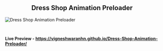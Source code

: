 <h2 align = "center">Dress Shop Animation Preloader</h2>

![Dress Shop Animation Preloader](https://user-images.githubusercontent.com/123082001/213869864-7df4e20e-81c6-414f-b807-8106d75d9e13.png)

<br>

**Live Preview - https://vigneshwaranhn.github.io/Dress-Shop-Animation-Preloader/**
